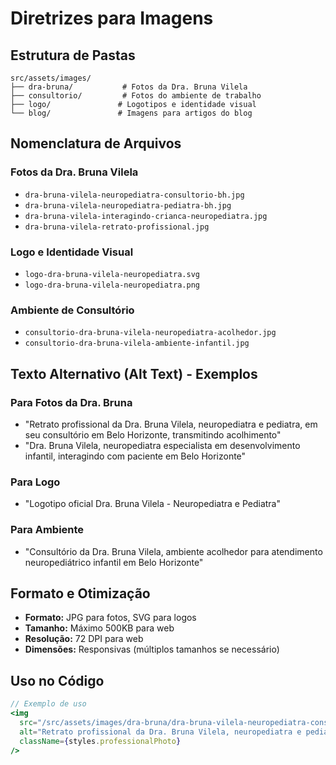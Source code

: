 # Diretrizes para Imagens

## Estrutura de Pastas
```
src/assets/images/
├── dra-bruna/           # Fotos da Dra. Bruna Vilela
├── consultorio/         # Fotos do ambiente de trabalho
├── logo/               # Logotipos e identidade visual
└── blog/               # Imagens para artigos do blog
```

## Nomenclatura de Arquivos

### Fotos da Dra. Bruna Vilela
- `dra-bruna-vilela-neuropediatra-consultorio-bh.jpg`
- `dra-bruna-vilela-neuropediatra-pediatra-bh.jpg`
- `dra-bruna-vilela-interagindo-crianca-neuropediatra.jpg`
- `dra-bruna-vilela-retrato-profissional.jpg`

### Logo e Identidade Visual
- `logo-dra-bruna-vilela-neuropediatra.svg`
- `logo-dra-bruna-vilela-neuropediatra.png`

### Ambiente de Consultório
- `consultorio-dra-bruna-vilela-neuropediatra-acolhedor.jpg`
- `consultorio-dra-bruna-vilela-ambiente-infantil.jpg`

## Texto Alternativo (Alt Text) - Exemplos

### Para Fotos da Dra. Bruna
- "Retrato profissional da Dra. Bruna Vilela, neuropediatra e pediatra, em seu consultório em Belo Horizonte, transmitindo acolhimento"
- "Dra. Bruna Vilela, neuropediatra especialista em desenvolvimento infantil, interagindo com paciente em Belo Horizonte"

### Para Logo
- "Logotipo oficial Dra. Bruna Vilela - Neuropediatra e Pediatra"

### Para Ambiente
- "Consultório da Dra. Bruna Vilela, ambiente acolhedor para atendimento neuropediátrico infantil em Belo Horizonte"

## Formato e Otimização
- **Formato:** JPG para fotos, SVG para logos
- **Tamanho:** Máximo 500KB para web
- **Resolução:** 72 DPI para web
- **Dimensões:** Responsivas (múltiplos tamanhos se necessário)

## Uso no Código
```jsx
// Exemplo de uso
<img 
  src="/src/assets/images/dra-bruna/dra-bruna-vilela-neuropediatra-consultorio-bh.jpg"
  alt="Retrato profissional da Dra. Bruna Vilela, neuropediatra e pediatra, em seu consultório em Belo Horizonte, transmitindo acolhimento"
  className={styles.professionalPhoto}
/>
``` 